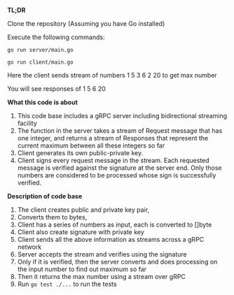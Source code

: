 **TL;DR**

Clone the repository (Assuming you have Go installed)

Execute the following commands:

  `go run server/main.go`

  `go run client/main.go` 
  
  Here the client sends stream of numbers 1 5 3 6 2 20 to get max number

You will see responses of 1 5 6 20 

**What this code is about**
1. This code base includes a gRPC server including bidirectional streaming facility
2. The function in the server takes a stream of Request message that has one integer, and returns a stream of Responses that represent the current maximum between all these integers so far
3. Client generates its own public-private key.
4. Client signs every request message in the stream. Each requested message is verified against the signature at the server end. Only those numbers are considered to be processed whose sign is successfully verified.

**Description of code base**
1. The client creates public and private key pair,
2. Converts them to bytes,
3. Client has a series of numbers as input, each is converted to []byte
4. Client also create signature with private key
5. Client sends all the above information as streams across a gRPC network
6. Server accepts the stream and verifies using the signature
7. Only if it is verified, then the server converts and does processing on the input number to find out maximum so far
8. Then it returns the max number using a stream over gRPC 
9. Run `go test ./...` to run the tests



